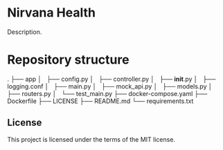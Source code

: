 # Nirvana Health

Description.

# Repository structure
.
├── app
│   ├── config.py
│   ├── controller.py
│   ├── __init__.py
│   ├── logging.conf
│   ├── main.py
│   ├── mock_api.py
│   ├── models.py
│   ├── routers.py
│   └── test_main.py
├── docker-compose.yaml
├── Dockerfile
├── LICENSE
├── README.md
└── requirements.txt

## License

This project is licensed under the terms of the MIT license.
